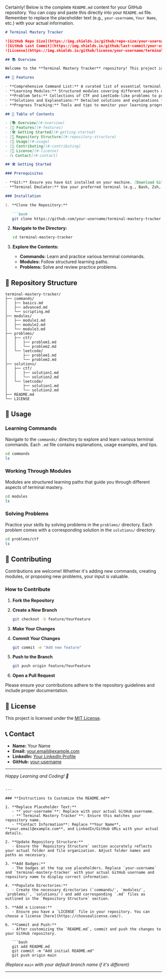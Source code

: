 Certainly! Below is the complete `README.md` content for your GitHub repository. You can copy and paste this directly into your `README.md` file. Remember to replace the placeholder text (e.g., `your-username`, `Your Name`, etc.) with your actual information.

```markdown
# Terminal Mastery Tracker

![GitHub Repo Size](https://img.shields.io/github/repo-size/your-username/terminal-mastery-tracker)
![GitHub Last Commit](https://img.shields.io/github/last-commit/your-username/terminal-mastery-tracker)
![License](https://img.shields.io/github/license/your-username/terminal-mastery-tracker)

## 📚 Overview

Welcome to the **Terminal Mastery Tracker** repository! This project is designed to help you track and manage your journey in mastering terminal skills, essential commands, and problem-solving for Capture The Flag (CTF) competitions and LeetCode-style challenges.

## 🚀 Features

- **Comprehensive Command List:** A curated list of essential terminal commands with explanations and examples.
- **Learning Modules:** Structured modules covering different aspects of terminal usage, from basics to advanced topics.
- **Problem Sets:** Collections of CTF and LeetCode-like problems to practice your skills.
- **Solutions and Explanations:** Detailed solutions and explanations for each problem to aid understanding.
- **Progress Tracking:** Tools and tips to monitor your learning progress and milestones.

## 📖 Table of Contents

- [📚 Overview](#-overview)
- [🚀 Features](#-features)
- [🛠️ Getting Started](#️-getting-started)
- [📂 Repository Structure](#-repository-structure)
- [📝 Usage](#-usage)
- [🤝 Contributing](#-contributing)
- [📜 License](#-license)
- [📞 Contact](#-contact)

## 🛠️ Getting Started

### Prerequisites

- **Git:** Ensure you have Git installed on your machine. [Download Git](https://git-scm.com/downloads)
- **Terminal Emulator:** Use your preferred terminal (e.g., Bash, Zsh, Fish).

### Installation

1. **Clone the Repository:**

   ```bash
   git clone https://github.com/your-username/terminal-mastery-tracker.git
   ```

2. **Navigate to the Directory:**

   ```bash
   cd terminal-mastery-tracker
   ```

3. **Explore the Contents:**

   - **Commands:** Learn and practice various terminal commands.
   - **Modules:** Follow structured learning paths.
   - **Problems:** Solve and review practice problems.

## 📂 Repository Structure

```plaintext
terminal-mastery-tracker/
├── commands/
│   ├── basics.md
│   ├── advanced.md
│   └── scripting.md
├── modules/
│   ├── module1.md
│   ├── module2.md
│   └── module3.md
├── problems/
│   ├── ctf/
│   │   ├── problem1.md
│   │   └── problem2.md
│   └── leetcode/
│       ├── problem1.md
│       └── problem2.md
├── solutions/
│   ├── ctf/
│   │   ├── solution1.md
│   │   └── solution2.md
│   └── leetcode/
│       ├── solution1.md
│       └── solution2.md
├── README.md
└── LICENSE
```

## 📝 Usage

### Learning Commands

Navigate to the `commands/` directory to explore and learn various terminal commands. Each `.md` file contains explanations, usage examples, and tips.

```bash
cd commands
ls
```

### Working Through Modules

Modules are structured learning paths that guide you through different aspects of terminal mastery.

```bash
cd modules
ls
```

### Solving Problems

Practice your skills by solving problems in the `problems/` directory. Each problem comes with a corresponding solution in the `solutions/` directory.

```bash
cd problems/ctf
ls
```

## 🤝 Contributing

Contributions are welcome! Whether it's adding new commands, creating modules, or proposing new problems, your input is valuable.

### How to Contribute

1. **Fork the Repository**
2. **Create a New Branch**

   ```bash
   git checkout -b feature/YourFeature
   ```

3. **Make Your Changes**
4. **Commit Your Changes**

   ```bash
   git commit -m "Add new feature"
   ```

5. **Push to the Branch**

   ```bash
   git push origin feature/YourFeature
   ```

6. **Open a Pull Request**

Please ensure your contributions adhere to the repository guidelines and include proper documentation.

## 📜 License

This project is licensed under the [MIT License](LICENSE).

## 📞 Contact

- **Name:** Your Name
- **Email:** your.email@example.com
- **LinkedIn:** [Your LinkedIn Profile](https://www.linkedin.com/in/yourprofile)
- **GitHub:** [your-username](https://github.com/your-username)

---

*Happy Learning and Coding! 🚀*
```

---

### **Instructions to Customize the README.md**

1. **Replace Placeholder Text:**
   - **`your-username`**: Replace with your actual GitHub username.
   - **`Terminal Mastery Tracker`**: Ensure this matches your repository name.
   - **Contact Information**: Replace **Your Name**, **your.email@example.com**, and LinkedIn/GitHub URLs with your actual details.

2. **Update Repository Structure:**
   - Ensure the `Repository Structure` section accurately reflects your actual folder and file organization. Adjust folder names and paths as necessary.

3. **Add Badges:**
   - The badges at the top use placeholders. Replace `your-username` and `terminal-mastery-tracker` with your actual GitHub username and repository name to display correct information.

4. **Populate Directories:**
   - Create the necessary directories (`commands/`, `modules/`, `problems/`, `solutions/`) and add corresponding `.md` files as outlined in the `Repository Structure` section.

5. **Add a License:**
   - Ensure you have a `LICENSE` file in your repository. You can choose a license [here](https://choosealicense.com/).

6. **Commit and Push:**
   - After customizing the `README.md`, commit and push the changes to your GitHub repository.

   ```bash
   git add README.md
   git commit -m "Add initial README.md"
   git push origin main
   ```
   
   *(Replace `main` with your default branch name if it's different)*

---
